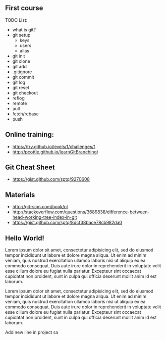 ## First course

TODO List:
  - what is git?
  - git setup
    - keys
    - users
    - alias
  - git init 
  - git clone
  - git add
  - .gitignore 
  - git commit
  - git log
  - git reset
  - git checkout
  - reflog
  - remote
  - pull
  - fetch/rebase
  - push

## Online training:
  - https://try.github.io/levels/1/challenges/1
  - http://pcottle.github.io/learnGitBranching/

## Git Cheat Sheet
  - https://gist.github.com/sptq/9270608

## Materials
  - http://git-scm.com/book/pl
  - http://stackoverflow.com/questions/3689838/difference-between-head-working-tree-index-in-git
  - https://gist.github.com/sptq/8dcf38bace78cb982da0  

## Hello World!

Lorem ipsum dolor sit amet, consectetur adipisicing elit, sed do eiusmod
tempor incididunt ut labore et dolore magna aliqua. Ut enim ad minim veniam,
quis nostrud exercitation ullamco laboris nisi ut aliquip ex ea commodo
consequat. Duis aute irure dolor in reprehenderit in voluptate velit esse
cillum dolore eu fugiat nulla pariatur. Excepteur sint occaecat cupidatat non
proident, sunt in culpa qui officia deserunt mollit anim id est laborum.

Lorem ipsum dolor sit amet, consectetur adipisicing elit, sed do eiusmod
tempor incididunt ut labore et dolore magna aliqua. Ut enim ad minim veniam,
quis nostrud exercitation ullamco laboris nisi ut aliquip ex ea commodo
consequat. Duis aute irure dolor in reprehenderit in voluptate velit esse
cillum dolore eu fugiat nulla pariatur. Excepteur sint occaecat cupidatat non
proident, sunt in culpa qui officia deserunt mollit anim id est laborum.

Add new line in project sa